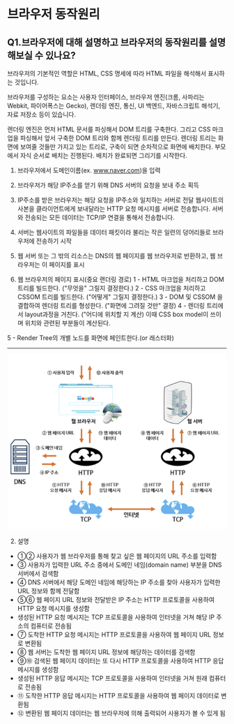 # 브라우저 동작원리

## Q1.브라우저에 대해 설명하고 브라우저의 동작원리를 설명해보실 수 있나요?

브라우저의 기본적인 역할은 HTML, CSS 명세에 따라 HTML 파일을 해석해서 표시하는 것입니다.

브라우저를 구성하는 요소는 사용자 인터페이스, 브라우저 엔진(크롬, 사파리는 Webkit, 파이어폭스는 Gecko), 렌더링 엔진, 통신, UI 백엔드, 자바스크립트 해석기, 자료 저장소 등이 있습니다.

렌더링 엔진은 먼저 HTML 문서를 파싱해서 DOM 트리를 구축한다. 그리고 CSS 마크업을 파싱해서 앞서 구축한 DOM 트리와 함께 렌더링 트리를 만든다. 렌더링 트리는 화면에 보여줄 것들만 가지고 있는 트리로, 구축이 되면 순차적으로 화면에 배치한다. 부모에서 자식 순서로 배치는 진행된다. 배치가 완료되면 그리기를 시작한다.

1. 브라우저에서 도메인이름(ex. www.naver.com)을 입력

2. 브라우저가 해당 IP주소를 얻기 위해 DNS 서버의 요청을 보내 주소 획득

3. IP주소를 받은 브라우저는 해당 요청을 IP주소와 일치하는 서버로 전달
   웹사이트의 사본을 클라이언트에게 보내달라는 HTTP 요청 메시지를 서버로 전송합니다. 서버와 전송되는 모든 데이터는 TCP/IP 연결을 통해서 전송합니다.

4. 서버는 웹사이트의 파일들을 데이터 패킷이라 불리는 작은 일련의 덩어리들로 브라우저에 전송하기 시작
5. 웹 서버 또는 그 밖의 리소스는 DNS의 웹 페이지를 웹 브라우저로 반환하고, 웹 브라우저는 이 페이지를 표시
6. 웹 브라우저의 페이지 표시(중요 랜더링 경로)
   1 - HTML 마크업을 처리하고 DOM 트리를 빌드한다. ("무엇을" 그릴지 결정한다.)
   2 - CSS 마크업을 처리하고 CSSOM 트리를 빌드한다. ("어떻게" 그릴지 결정한다.)
   3 - DOM 및 CSSOM 을 결합하여 렌더링 트리를 형성한다. ("화면에 그려질 것만" 결정)
   4 - 렌더링 트리에서 layout과정을 거친다. ("어디에 위치할 지 계산)
   이때 CSS box model이 쓰이며 위치와 관련된 부분들이 계산된다.

5 - Render Tree의 개별 노드를 화면에 페인트한다.(or 래스터화)

---

![브라우저 동작 과정](../../images/CS/%EB%B8%8C%EB%9D%BC%EC%9A%B0%EC%A0%80%EC%9D%98%20%EC%9E%91%EB%8F%99%EC%9B%90%EB%A6%AC/web-process%EC%A7%88%EB%AC%B8.png)

2. 설명

- ①② 사용자가 웹 브라우저를 통해 찾고 싶은 웹 페이지의 URL 주소를 입력함
- ③ 사용자가 입력한 URL 주소 중에서 도메인 네임(domain name) 부분을 DNS 서버에서 검색함
- ④ DNS 서버에서 해당 도메인 네임에 해당하는 IP 주소를 찾아 사용자가 입력한 URL 정보와 함께 전달함
- ⑤⑥ 웹 페이지 URL 정보와 전달받은 IP 주소는 HTTP 프로토콜을 사용하여 HTTP 요청 메시지를 생성함
- 생성된 HTTP 요청 메시지는 TCP 프로토콜을 사용하여 인터넷을 거쳐 해당 IP 주소의 컴퓨터로 전송됨
- ⑦ 도착한 HTTP 요청 메시지는 HTTP 프로토콜을 사용하여 웹 페이지 URL 정보로 변환됨
- ⑧ 웹 서버는 도착한 웹 페이지 URL 정보에 해당하는 데이터를 검색함
- ⑨⑩ 검색된 웹 페이지 데이터는 또 다시 HTTP 프로토콜을 사용하여 HTTP 응답 메시지를 생성함
- 생성된 HTTP 응답 메시지는 TCP 프로토콜을 사용하여 인터넷을 거쳐 원래 컴퓨터로 전송됨
- ⑪ 도착한 HTTP 응답 메시지는 HTTP 프로토콜을 사용하여 웹 페이지 데이터로 변환됨
- ⑫ 변환된 웹 페이지 데이터는 웹 브라우저에 의해 출력되어 사용자가 볼 수 있게 됨

